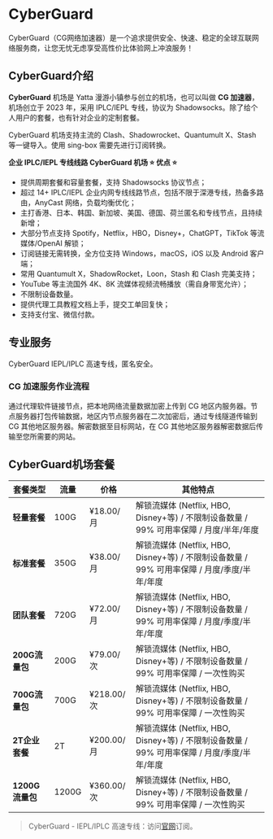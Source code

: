 # CyberGuard

CyberGuard（CG网络加速器）是一个追求提供安全、快速、稳定的全球互联网络服务商，让您无忧无虑享受高性价比体验网上冲浪服务！

## CyberGuard介绍

**CyberGuard** 机场是 Yatta 漫游小镇参与创立的机场，也可以叫做 **CG 加速器**，机场创立于 2023 年，采用 IPLC/IEPL 专线，协议为 Shadowsocks。除了给个人用户的套餐，也有针对企业的定制套餐。

CyberGuard 机场支持主流的 Clash、Shadowrocket、Quantumult X、Stash 等一键导入。使用 sing-box 需要先进行订阅转换。

**企业 IPLC/IEPL 专线线路 CyberGuard 机场 ⭐️ 优点 ⭐️**

- 提供周期套餐和容量套餐，支持 Shadowsocks 协议节点；
- 超过 14+ IPLC/IEPL 企业内网专线线路节点，包括不限于深港专线，热备多路由，AnyCast 网络，负载均衡优化；
- 主打香港、日本、韩国、新加坡、美国、德国、荷兰匿名和专线节点，且持续新增；
- 大部分节点支持 Spotify，Netflix，HBO，Disney+，ChatGPT，TikTok 等流媒体/OpenAI 解锁；
- 订阅链接无需转换，全方位支持 Windows，macOS，iOS 以及 Android 客户端；
- 常用 Quantumult X，ShadowRocket，Loon，Stash 和 Clash 完美支持；
- YouTube 等主流国外 4K、8K 流媒体视频流畅播放（需自身带宽允许）；
- 不限制设备数量。
- 提供代理工具教程文档上手，提交工单回复快；
- 支持支付宝、微信付款。

## 专业服务

CyberGuard IEPL/IPLC 高速专线，匿名安全。

### CG 加速服务作业流程

通过代理软件链接节点，把本地网络流量数据加密上传到 CG 地区内服务器。节点服务器打包传输数据，地区内节点服务器在二次加密后，通过专线隧道传输到 CG 其他地区服务器。解密数据至目标网站，在 CG 其他地区服务器解密数据后传输至您所需要的网站。

## CyberGuard机场套餐

| 套餐类型         | 流量       | 价格       | 其他特点                                         |
|------------------|------------|------------|--------------------------------------------------|
| **轻量套餐**      | 100G       | ¥18.00/月  | 解锁流媒体 (Netflix, HBO, Disney+等) / 不限制设备数量 / 99% 可用率保障 / 月度/半年/年度 |
| **标准套餐**      | 350G       | ¥38.00/月  | 解锁流媒体 (Netflix, HBO, Disney+等) / 不限制设备数量 / 99% 可用率保障 / 月度/季度/半年/年度 |
| **团队套餐**      | 720G       | ¥72.00/月  | 解锁流媒体 (Netflix, HBO, Disney+等) / 不限制设备数量 / 99% 可用率保障 / 月度/季度/半年/年度 |
| **200G流量包**    | 200G       | ¥79.00/次  | 解锁流媒体 (Netflix, HBO, Disney+等) / 不限制设备数量 / 99% 可用率保障 / 一次性购买      |
| **700G流量包**    | 700G       | ¥218.00/次 | 解锁流媒体 (Netflix, HBO, Disney+等) / 不限制设备数量 / 99% 可用率保障 / 一次性购买      |
| **2T企业套餐**    | 2T         | ¥200.00/月 | 解锁流媒体 (Netflix, HBO, Disney+等) / 不限制设备数量 / 99% 可用率保障 / 月度/季度/半年/年度 |
| **1200G流量包**   | 1200G      | ¥360.00/次 | 解锁流媒体 (Netflix, HBO, Disney+等) / 不限制设备数量 / 99% 可用率保障 / 一次性购买      |

> CyberGuard - IEPL/IPLC 高速专线：访问[官网](https://jump.p6p.net/1)订阅。
